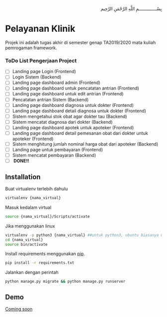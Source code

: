 <p align="right">
بِسْــــــــــــــمِ اللَّهِ الرَّحْمَنِ الرَّحِيم 
</p>

# Pelayanan Klinik
Projek ini adalah tugas akhir di semester genap TA2019/2020 mata kuliah pemrogaman framework.
### ToDo List Pengerjaan Project
- [ ] Landing page Login (Frontend)
- [ ] Login Sistem (Backend)
- [ ] Landing page dashboard admin (Frontend)
- [ ] Landing page dashboard untuk pencatatan antrian (Frontend)
- [ ] Landing page dashboard untuk edit antrian (Frontend)
- [ ] Pencatatan antrian Sistem (Backend)
- [ ] Landing page dashboard diagnosa untuk dokter (Frontend)
- [ ] Landing page dashboard detail diagnosa untuk dokter (Frontend)
- [ ] Sistem mengetahui stok obat agar dokter tau (Backend)
- [ ] Sistem mencatat diagnosa dari dokter (Backend)
- [ ] Landing page dashboard apotek untuk apoteker (Frontend)
- [ ] Landing page dashboard detail pemesanan obat dari dokter untuk apoteker (Frontend)
- [ ] Sistem menghitung jumlah nominal harga obat dari apoteker (Backend)
- [ ] Landing page untuk pembayaran (Frontend)
- [ ] Sistem mencatat pembayaran (Backend)
- [ ] <b> DONE!!</b> 

## Installation

Buat virtualenv terlebih dahulu
```bash
virtualenv {nama_virtual}
```
Masuk kedalam virtual
```bash
source {nama_virtual}/Scripts/activate
```
Jika menggunakan linux
```bash
virtualenv -p python3 {nama_virtual} ##untuk python3, ubuntu biasanya menggunakan ini
cd {nama_virtual}
source bin/activate
```
Install requirements menggunakan [pip](https://pip.pypa.io/en/stable/).
```bash
pip install -r requirements.txt
```
Jalankan dengan perintah
```bash
python manage.py migrate && python manage.py runserver
```
## Demo <br>
[Coming soon](https://dj.afrizalmy.com)<br>
